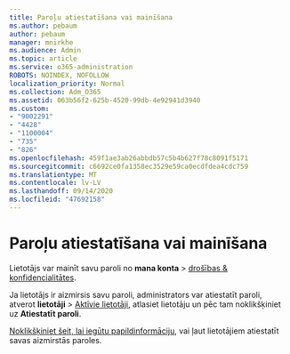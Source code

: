 ```yaml
---
title: Paroļu atiestatīšana vai mainīšana
ms.author: pebaum
author: pebaum
manager: mnirkhe
ms.audience: Admin
ms.topic: article
ms.service: o365-administration
ROBOTS: NOINDEX, NOFOLLOW
localization_priority: Normal
ms.collection: Adm_O365
ms.assetid: 063b56f2-625b-4520-99db-4e92941d3940
ms.custom:
- "9002291"
- "4428"
- "1100004"
- "735"
- "826"
ms.openlocfilehash: 459f1ae3ab26abbdb57c5b4b627f78c8091f5171
ms.sourcegitcommit: c6692ce0fa1358ec3529e59ca0ecdfdea4cdc759
ms.translationtype: MT
ms.contentlocale: lv-LV
ms.lasthandoff: 09/14/2020
ms.locfileid: "47692158"
---
```

# <a name="reset-or-change-passwords"></a>Paroļu atiestatīšana vai mainīšana

Lietotājs var mainīt savu paroli no **mana konta**  >  [drošības & konfidencialitātes](https://portal.office.com/account/#security).
  
Ja lietotājs ir aizmirsis savu paroli, administrators var atiestatīt paroli, atverot **lietotāji**  >  [Aktīvie lietotāji](https://portal.office.com/adminportal/home#/users), atlasiet lietotāju un pēc tam noklikšķiniet uz **Atiestatīt paroli**.
  
[Noklikšķiniet šeit, lai iegūtu papildinformāciju](https://docs.microsoft.com/microsoft-365/admin/add-users/reset-passwords), vai ļaut lietotājiem atiestatīt savas aizmirstās paroles.
